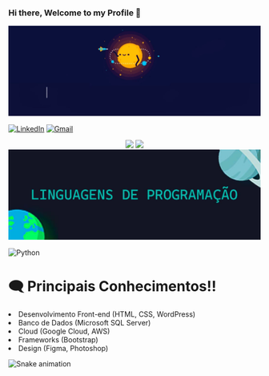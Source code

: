 ### Hi there, Welcome to my Profile 👋

<img src="background_presentation.gif" alt="Gif com a apresentação principal">

[![LinkedIn](https://img.shields.io/badge/LinkedIn-0077B5?style=for-the-badge&logo=linkedin&logoColor=white)](https://www.linkedin.com/in/douglas-yugo/)
[![Gmail](https://img.shields.io/badge/Gmail-D14836?style=for-the-badge&logo=gmail&logoColor=white)](douglasymide@gmail.com)

<div align="center">
<img height="180em" src="https://github-readme-stats.vercel.app/api/top-langs/?username=DouglasIde&layout=compact&langs_count=7&theme=tokyonight"/>
<img height="180em" src="https://github-readme-stats.vercel.app/api?username=DouglasIde&show_icons=true&theme=tokyonight&include_all_commits=true&count_private=true"/>
</div>

<div>
  <img src="linguagens_programacao_title.jpg" alt="Imagem de título para Linguagens de Programação">
</div>

![Python](https://img.shields.io/badge/Python-3776AB?style=for-the-badge&logo=python&logoColor=white)

<h1>🗨️ Principais Conhecimentos!!</h1>

<li>Desenvolvimento Front-end (HTML, CSS, WordPress)</li>
<li>Banco de Dados (Microsoft SQL Server)</li>
<li>Cloud (Google Cloud, AWS)</li>
<li>Frameworks (Bootstrap)</li>
<li>Design (Figma, Photoshop)</li>


![Snake animation](https://github.com/seu-usuário-aqui/DouglasIde/blob/output/github-contribution-grid-snake.svg)
